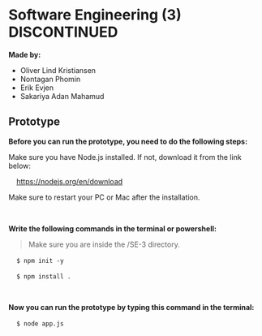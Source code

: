 # Software Engineering (3) DISCONTINUED

**Made by:**
 - Oliver Lind Kristiansen
 - Nontagan Phomin
 - Erik Evjen
 - Sakariya Adan Mahamud

## Prototype

**Before you can run the prototype, you need to do the following steps:**

Make sure you have Node.js installed. If not, download it from the link below:

&nbsp;&nbsp;&nbsp;&nbsp;https://nodejs.org/en/download

Make sure to restart your PC or Mac after the installation.

<br>

**Write the following commands in the terminal or powershell:**
> Make sure you are inside the /SE-3 directory.

&nbsp;&nbsp;&nbsp;&nbsp;`$ npm init -y`

&nbsp;&nbsp;&nbsp;&nbsp;`$ npm install .`

<br>

**Now you can run the prototype by typing this command in the terminal:**

&nbsp;&nbsp;&nbsp;&nbsp;`$ node app.js`


